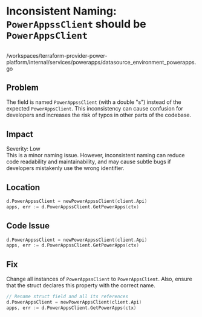 # Inconsistent Naming: `PowerAppssClient` should be `PowerAppsClient`

##

/workspaces/terraform-provider-power-platform/internal/services/powerapps/datasource_environment_powerapps.go

## Problem

The field is named `PowerAppssClient` (with a double "s") instead of the expected `PowerAppsClient`. This inconsistency can cause confusion for developers and increases the risk of typos in other parts of the codebase.

## Impact

Severity: Low  
This is a minor naming issue. However, inconsistent naming can reduce code readability and maintainability, and may cause subtle bugs if developers mistakenly use the wrong identifier.

## Location

```go
d.PowerAppssClient = newPowerAppssClient(client.Api)
apps, err := d.PowerAppssClient.GetPowerApps(ctx)
```

## Code Issue

```go
d.PowerAppssClient = newPowerAppssClient(client.Api)
apps, err := d.PowerAppssClient.GetPowerApps(ctx)
```

## Fix

Change all instances of `PowerAppssClient` to `PowerAppsClient`. Also, ensure that the struct declares this property with the correct name.

```go
// Rename struct field and all its references
d.PowerAppsClient = newPowerAppsClient(client.Api)
apps, err := d.PowerAppsClient.GetPowerApps(ctx)
```
